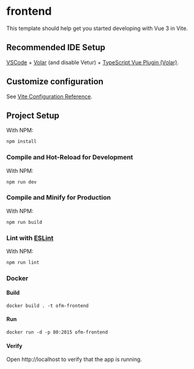 # frontend

This template should help get you started developing with Vue 3 in Vite.

## Recommended IDE Setup

[VSCode](https://code.visualstudio.com/) + [Volar](https://marketplace.visualstudio.com/items?itemName=Vue.volar) (and disable Vetur) + [TypeScript Vue Plugin (Volar)](https://marketplace.visualstudio.com/items?itemName=Vue.vscode-typescript-vue-plugin).

## Customize configuration

See [Vite Configuration Reference](https://vitejs.dev/config/).

## Project Setup

With NPM:

```sh
npm install
```

### Compile and Hot-Reload for Development

With NPM:

```sh
npm run dev
```

### Compile and Minify for Production

With NPM:

```sh
npm run build
```

### Lint with [ESLint](https://eslint.org/)

With NPM:

```sh
npm run lint
```

### Docker

#### Build

```
docker build . -t ofm-frontend
```

#### Run

```
docker run -d -p 80:2015 ofm-frontend
```

#### Verify

Open http://localhost to verify that the app is running.
